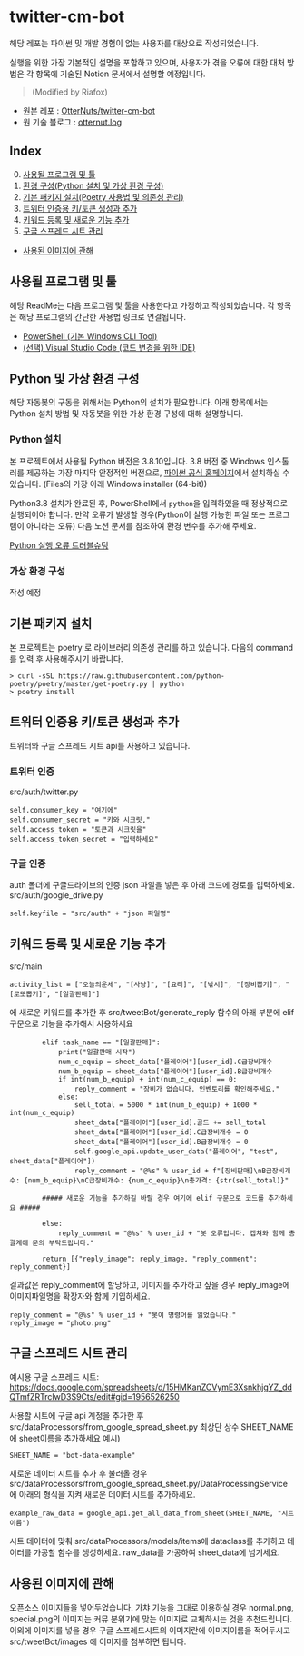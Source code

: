 # twitter-cm-bot

해당 레포는 파이썬 및 개발 경험이 없는 사용자를 대상으로 작성되었습니다.

실행을 위한 가장 기본적인 설명을 포함하고 있으며, 사용자가 겪을 오류에 대한 대처 방법은 각 항목에 기술된 Notion 문서에서 설명할 예정입니다.

> (Modified by Riafox)

- 원본 레포 : [OtterNuts/twitter-cm-bot](https://github.com/OtterNuts/twitter-cm-bot)
- 원 기술 블로그 : [otternut.log](https://velog.io/@otternut/%ED%8A%B8%EC%9C%84%ED%84%B0%EB%A1%9C-trpg%EA%B2%8C%EC%9E%84%EC%9A%A9-%EB%B4%87%EC%9D%84-%EB%A7%8C%EB%93%A4%EC%96%B4%EB%B3%B4%EC%9E%90-0-%EB%93%A4%EC%96%B4%EA%B0%80%EA%B8%B0)


## Index

0. [사용될 프로그램 및 툴](##사용될-프로그램-및-툴)
1. [환경 구성(Python 설치 및 가상 환경 구성)](##Python-및-가상-환경-구성)
2. [기본 패키지 설치(Poetry 사용법 및 의존성 관리)](##기본-패키지-설치)
3. [트위터 인증용 키/토큰 생성과 추가](##트위터-인증용-키/토큰-생성과-추가)
4. [키워드 등록 및 새로운 기능 추가](##키워드-등록-및-새로운-기능-추가)
5. [구글 스프레드 시트 관리](##구글-스프레드-시트-관리)
- [사용된 이미지에 관해](##사용된-이미지에-관해)

## 사용될 프로그램 및 툴

해당 ReadMe는 다음 프로그램 및 툴을 사용한다고 가정하고 작성되었습니다. 각 항목은 해당 프로그램의 간단한 사용법 링크로 연결됩니다.

- [PowerShell (기본 Windows CLI Tool)](https://appia.tistory.com/409)
- [(선택) Visual Studio Code (코드 변경을 위한 IDE)](https://m.blog.naver.com/cjsksk3113/222360517100)

## Python 및 가상 환경 구성

해당 자동봇의 구동을 위해서는 Python의 설치가 필요합니다. 아래 항목에서는 Python 설치 방법 및 자동봇을 위한 가상 환경 구성에 대해 설명합니다.

### Python 설치

본 프로젝트에서 사용될 Python 버전은 3.8.10입니다. 3.8 버전 중 Windows 인스톨러를 제공하는 가장 마지막 안정적인 버전으로, [파이썬 공식 홈페이지](https://www.python.org/downloads/release/python-3810/)에서 설치하실 수 있습니다. (Files의 가장 아래 Windows installer (64-bit))

Python3.8 설치가 완료된 후, PowerShell에서 ```python```을 입력하였을 때 정상적으로 실행되어야 합니다. 만약 오류가 발생할 경우(Python이 실행 가능한 파일 또는 프로그램이 아니라는 오류) 다음 노션 문서를 참조하여 환경 변수를 추가해 주세요.

[Python 실행 오류 트러블슈팅](https://www.notion.so/Python-f396637ef5b04e909720a4d6e6bfed48)

### 가상 환경 구성

작성 예정

## 기본 패키지 설치

본 프로젝트는 poetry 로 라이브러리 의존성 관리를 하고 있습니다. 다음의 command를 입력 후 사용해주시기 바랍니다.

```
> curl -sSL https://raw.githubusercontent.com/python-poetry/poetry/master/get-poetry.py | python
> poetry install
```

## 트위터 인증용 키/토큰 생성과 추가

트위터와 구글 스프레드 시트 api를 사용하고 있습니다.

### 트위터 인증
src/auth/twitter.py

```
self.consumer_key = "여기에"
self.consumer_secret = "키와 시크릿,"
self.access_token = "토큰과 시크릿을"
self.access_token_secret = "입력하세요"

```

### 구글 인증
auth 폴더에 구글드라이브의 인증 json 파일을 넣은 후 아래 코드에 경로를 입력하세요.
src/auth/google_drive.py

```
self.keyfile = "src/auth" + "json 파일명"
```

## 키워드 등록 및 새로운 기능 추가
src/main
```
activity_list = ["오늘의운세", "[사냥]", "[요리]", "[낚시]", "[장비뽑기]", "[로또뽑기]", "[일괄판매]"]

```
에 새로운 키워드를 추가한 후 src/tweetBot/generate_reply 함수의 아래 부분에 elif 구문으로 기능을 추가해서 사용하세요

```
        elif task_name == "[일괄판매]":
            print("일괄판매 시작")
            num_c_equip = sheet_data["플레이어"][user_id].C급장비개수
            num_b_equip = sheet_data["플레이어"][user_id].B급장비개수
            if int(num_b_equip) + int(num_c_equip) == 0:
                reply_comment = "장비가 없습니다. 인벤토리를 확인해주세요."
            else:
                sell_total = 5000 * int(num_b_equip) + 1000 * int(num_c_equip)
                sheet_data["플레이어"][user_id].골드 += sell_total
                sheet_data["플레이어"][user_id].C급장비개수 = 0
                sheet_data["플레이어"][user_id].B급장비개수 = 0
                self.google_api.update_user_data("플레이어", "test", sheet_data["플레이어"])
                reply_comment = "@%s" % user_id + f"[장비판매]\nB급장비개수: {num_b_equip}\nC급장비개수: {num_c_equip}\n총가격: {str(sell_total)}"

        ##### 새로운 기능을 추가하길 바랄 경우 여기에 elif 구문으로 코드를 추가하세요 #####

        else:
            reply_comment = "@%s" % user_id + "봇 오류입니다. 캡쳐와 함께 총괄계에 문의 부탁드립니다."

        return [{"reply_image": reply_image, "reply_comment": reply_comment}]
```

결과값은 reply_comment에 할당하고, 이미지를 추가하고 싶을 경우 reply_image에 이미지파일명을 확장자와 함께 기입하세요.

```
reply_comment = "@%s" % user_id + "봇이 명령어를 읽었습니다."
reply_image = "photo.png"
```

## 구글 스프레드 시트 관리
예시용 구글 스프레드 시트: https://docs.google.com/spreadsheets/d/15HMKanZCVymE3XsnkhjgYZ_ddQTmfZRTrclwD3S9Cts/edit#gid=1956526250

사용할 시트에 구글 api 계정을 추가한 후 src/dataProcessors/from_google_spread_sheet.py 최상단 상수 SHEET_NAME에 sheet이름을 추가하세요
예시)

```
SHEET_NAME = "bot-data-example"

```

새로운 데이터 시트를 추가 후 불러올 경우 src/dataProcessors/from_google_spread_sheet.py/DataProcessingService 에 아래의 형식을 지켜 새로운 데이터 시트를 추가하세요.

```
example_raw_data = google_api.get_all_data_from_sheet(SHEET_NAME, "시트이름")
```
시트 데이터에 맞춰 src/dataProcessors/models/items에 dataclass를 추가하고 데이터를 가공할 함수를 생성하세요.
raw_data를 가공하여 sheet_data에 넘기세요.

## 사용된 이미지에 관해
오픈소스 이미지들을 넣어두었습니다. 가챠 기능을 그대로 이용하실 경우 normal.png, special.png의 이미지는 커뮤 분위기에 맞는 이미지로 교체하시는 것을 추천드립니다.
이외에 이미지를 넣을 경우 구글 스프레드시트의 이미지란에 이미지이름을 적어두시고 src/tweetBot/images 에 이미지를 첨부하면 됩니다.